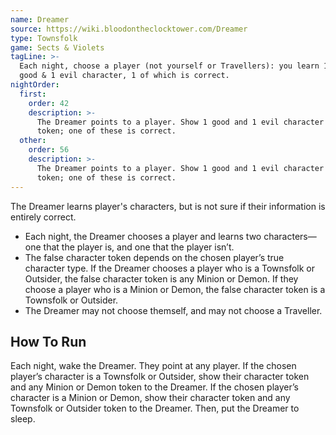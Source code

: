 ```yaml
---
name: Dreamer
source: https://wiki.bloodontheclocktower.com/Dreamer
type: Townsfolk
game: Sects & Violets
tagLine: >-
  Each night, choose a player (not yourself or Travellers): you learn 1
  good & 1 evil character, 1 of which is correct.
nightOrder:
  first:
    order: 42
    description: >-
      The Dreamer points to a player. Show 1 good and 1 evil character
      token; one of these is correct.
  other:
    order: 56
    description: >-
      The Dreamer points to a player. Show 1 good and 1 evil character
      token; one of these is correct.
---
```


The Dreamer learns player's characters, but is not sure if their
information is entirely correct.

- Each night, the Dreamer chooses a player and learns two characters—one
  that the player is, and one that the player isn’t.
- The false character token depends on the chosen player’s true
  character type. If the Dreamer chooses a player who is a Townsfolk or
  Outsider, the false character token is any Minion or Demon. If they
  choose a player who is a Minion or Demon, the false character token is
  a Townsfolk or Outsider.
- The Dreamer may not choose themself, and may not choose a Traveller.

## How To Run

Each night, wake the Dreamer. They point at any player. If the chosen
player’s character is a Townsfolk or Outsider, show their character
token and any Minion or Demon token to the Dreamer. If the chosen
player’s character is a Minion or Demon, show their character token and
any Townsfolk or Outsider token to the Dreamer. Then, put the Dreamer to
sleep.
